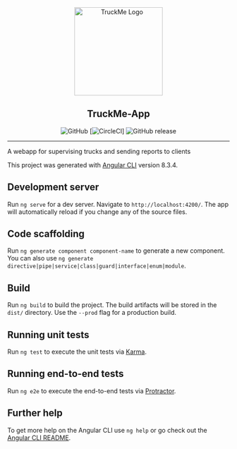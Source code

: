 <div align="center">
  
<img src="http://pngimg.com/uploads/truck/truck_PNG16275.png" width="200" alt="TruckMe Logo" />
<h2>TruckMe-App</h2>

![GitHub](https://img.shields.io/github/license/KadarH/truckMe-app?style=svg)
[![CircleCI](https://circleci.com/gh/KadarH/truckMe-app/tree/master.svg?style=svg)]
![GitHub release](https://img.shields.io/github/release/KadarH/truckMe-app?style=svg)

</div>

--- 

A webapp for supervising trucks and sending reports to clients

This project was generated with [Angular CLI](https://github.com/angular/angular-cli) version 8.3.4.

## Development server

Run `ng serve` for a dev server. Navigate to `http://localhost:4200/`. The app will automatically reload if you change any of the source files.

## Code scaffolding

Run `ng generate component component-name` to generate a new component. You can also use `ng generate directive|pipe|service|class|guard|interface|enum|module`.

## Build

Run `ng build` to build the project. The build artifacts will be stored in the `dist/` directory. Use the `--prod` flag for a production build.

## Running unit tests

Run `ng test` to execute the unit tests via [Karma](https://karma-runner.github.io).

## Running end-to-end tests

Run `ng e2e` to execute the end-to-end tests via [Protractor](http://www.protractortest.org/).

## Further help

To get more help on the Angular CLI use `ng help` or go check out the [Angular CLI README](https://github.com/angular/angular-cli/blob/master/README.md).
